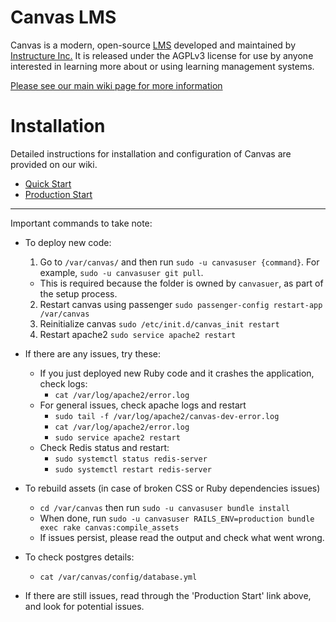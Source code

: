 Canvas LMS
======

Canvas is a modern, open-source [LMS](https://en.wikipedia.org/wiki/Learning_management_system)
developed and maintained by [Instructure Inc.](https://www.instructure.com/) It is released under the
AGPLv3 license for use by anyone interested in learning more about or using
learning management systems.

[Please see our main wiki page for more information](http://github.com/instructure/canvas-lms/wiki)

Installation
=======

Detailed instructions for installation and configuration of Canvas are provided
on our wiki.

 * [Quick Start](http://github.com/instructure/canvas-lms/wiki/Quick-Start)
 * [Production Start](http://github.com/instructure/canvas-lms/wiki/Production-Start)

---

Important commands to take note:

- To deploy new code:
  1. Go to `/var/canvas/` and then run `sudo -u canvasuser {command}`. For example, `sudo -u canvasuser git pull`.
    - This is required because the folder is owned by `canvasuer`, as part of the setup process.
  2. Restart canvas using passenger `sudo passenger-config restart-app /var/canvas`
  3. Reinitialize canvas `sudo /etc/init.d/canvas_init restart`
  4. Restart apache2 `sudo service apache2 restart`

- If there are any issues, try these:
  - If you just deployed new Ruby code and it crashes the application, check logs:
    - `cat /var/log/apache2/error.log`
  - For general issues, check apache logs and restart
    - `sudo tail -f /var/log/apache2/canvas-dev-error.log`
    - `cat /var/log/apache2/error.log`
    - `sudo service apache2 restart`
  - Check Redis status and restart:
    - `sudo systemctl status redis-server`
    - `sudo systemctl restart redis-server`
   
- To rebuild assets (in case of broken CSS or Ruby dependencies issues)
  - `cd /var/canvas` then run `sudo -u canvasuser bundle install`
  - When done, run `sudo -u canvasuser RAILS_ENV=production bundle exec rake canvas:compile_assets`
  - If issues persist, please read the output and check what went wrong.
      
- To check postgres details:
  - `cat /var/canvas/config/database.yml`
 
- If there are still issues, read through the 'Production Start' link above, and look for potential issues.
